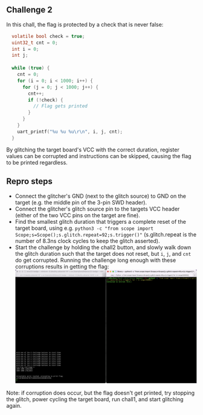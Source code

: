 ## Challenge 2

In this chall, the flag is protected by a check that is never false:

```c
  volatile bool check = true;
  uint32_t cnt = 0;
  int i = 0;
  int j;

  while (true) {
    cnt = 0;
    for (i = 0; i < 1000; i++) {
      for (j = 0; j < 1000; j++) {
        cnt++;
        if (!check) {
          // Flag gets printed
        }
      }
    }
    uart_printf("%u %u %u\r\n", i, j, cnt);
  }
```

By glitching the target board's VCC with the correct duration, register values can be corrupted and instructions can be skipped, causing the flag to be printed regardless.

## Repro steps
- Connect the glitcher's GND (next to the glitch source) to GND on the target (e.g. the middle pin of the 3-pin SWD header).
- Connect the glitcher's glitch source pin to the targets VCC header (either of the two VCC pins on the target are fine).
- Find the smallest glitch duration that triggers a complete reset of the target board, using e.g. `python3 -c "from scope import Scope;s=Scope();s.glitch.repeat=92;s.trigger()"` (s.glitch.repeat is the number of 8.3ns clock cycles to keep the glitch asserted).
- Start the challenge by holding the chall2 button, and slowly walk down the glitch duration such that the target does not reset, but `i`, `j`, and `cnt` do get corrupted. Running the challenge long enough with these corruptions results in getting the flag: ![images/1.png](images/1.png)

Note: if corruption does occur, but the flag doesn't get printed, try stopping the glitch, power cycling the target board, run chall1, and start glitching again.